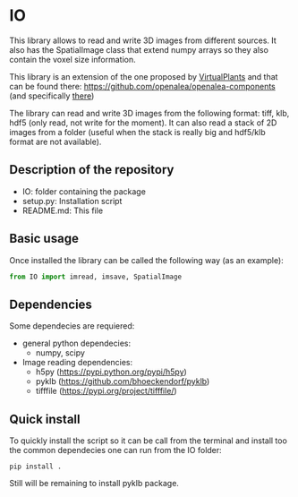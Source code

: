 # IO

This library allows to read and write 3D images from different sources. It also has the SpatialImage class that extend numpy arrays so they also contain the voxel size information.

This library is an extension of the one proposed by [VirtualPlants](https://team.inria.fr/virtualplants/) and that can be found there: https://github.com/openalea/openalea-components (and specifically [there](https://github.com/openalea/openalea-components/tree/master/image/src/image))

The library can read and write 3D images from the following format: tiff, klb, hdf5 (only read, not write for the moment).
It can also read a stack of 2D images from a folder (useful when the stack is really big and hdf5/klb format are not available).

## Description of the repository
  - IO: folder containing the package
  - setup.py: Installation script
  - README.md: This file

## Basic usage
Once installed the library can be called the following way (as an example):
```python
from IO import imread, imsave, SpatialImage
```

## Dependencies
Some dependecies are requiered:
  - general python dependecies:
    - numpy, scipy
  - Image reading dependencies:
    - h5py (https://pypi.python.org/pypi/h5py)
    - pyklb (https://github.com/bhoeckendorf/pyklb)
    - tifffile (https://pypi.org/project/tifffile/)
    
## Quick install
To quickly install the script so it can be call from the terminal and install too the common dependecies one can run from the IO folder:
```shell
pip install .
```
Still will be remaining to install pyklb package.

